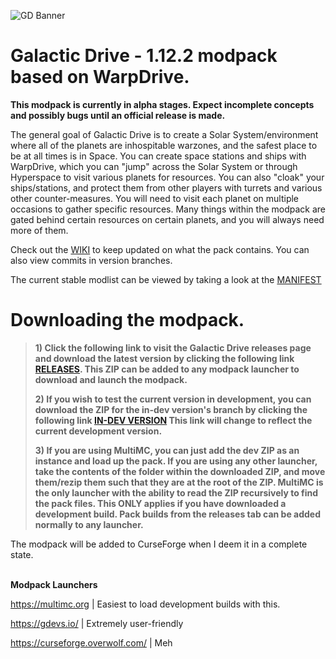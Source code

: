 ![GD Banner](https://i.imgur.com/3Ioja6Q.png)

# Galactic Drive - 1.12.2 modpack based on WarpDrive.

**This modpack is currently in alpha stages. Expect incomplete concepts and possibly bugs until an official release is made.**
<br />

The general goal of Galactic Drive is to create a Solar System/environment where all of the planets are inhospitable warzones, and the safest place to be at all times is in Space. You can create space stations and ships with WarpDrive, which you can "jump" across the Solar System or through Hyperspace to visit various planets for resources. You can also "cloak" your ships/stations, and protect them from other players with turrets and various other counter-measures. You will need to visit each planet on multiple occasions to gather specific resources. Many things within the modpack are gated behind certain resources on certain planets, and you will always need more of them. 

Check out the [WIKI](https://github.com/zediious/galacticdrive/wiki) to keep updated on what the pack contains. You can also view commits in version branches.

The current stable modlist can be viewed by taking a look at the [MANIFEST](https://github.com/zediious/galacticdrive/blob/main/manifest.json)

# Downloading the modpack. 

> **1) Click the following link to visit the Galactic Drive releases page and download the latest version by clicking the following link [RELEASES](https://github.com/zediious/galacticdrive/releases).
> This ZIP can be added to any modpack launcher to download and launch the modpack.**
> 
> **2) If you wish to test the current version in development, you can download the ZIP for the in-dev version's branch by clicking the following link [IN-DEV VERSION](https://github.com/zediious/galacticdrive/archive/refs/heads/0.2alpha.zip)
> This link will change to reflect the current development version.**
>
> **3) If you are using MultiMC, you can just add the dev ZIP as an instance and load up the pack. If you are using any other launcher, take the contents of the
> folder within the downloaded ZIP, and move them/rezip them such that they are at the root of the ZIP. MultiMC is the only launcher with the ability to read the ZIP
> recursively to find the pack files. This ONLY applies if you have downloaded a development build. Pack builds from the releases tab can be added normally to any launcher.**

The modpack will be added to CurseForge when I deem it in a complete state.

<br />**Modpack Launchers**

https://multimc.org | Easiest to load development builds with this.

https://gdevs.io/ | Extremely user-friendly

https://curseforge.overwolf.com/ | Meh
